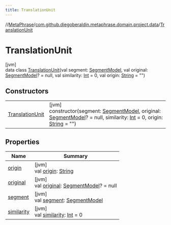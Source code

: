 ```yaml
---
title: TranslationUnit
---
```

//[MetaPhrase](../../../index.html)/[com.github.diegoberaldin.metaphrase.domain.project.data](../index.html)/[TranslationUnit](index.html)



# TranslationUnit



[jvm]\
data class [TranslationUnit](index.html)(val segment: [SegmentModel](../-segment-model/index.html), val original: [SegmentModel](../-segment-model/index.html)? = null, val similarity: [Int](https://kotlinlang.org/api/latest/jvm/stdlib/kotlin/-int/index.html) = 0, val origin: [String](https://kotlinlang.org/api/latest/jvm/stdlib/kotlin/-string/index.html) = &quot;&quot;)



## Constructors


| | |
|---|---|
| [TranslationUnit](-translation-unit.html) | [jvm]<br>constructor(segment: [SegmentModel](../-segment-model/index.html), original: [SegmentModel](../-segment-model/index.html)? = null, similarity: [Int](https://kotlinlang.org/api/latest/jvm/stdlib/kotlin/-int/index.html) = 0, origin: [String](https://kotlinlang.org/api/latest/jvm/stdlib/kotlin/-string/index.html) = &quot;&quot;) |


## Properties


| Name | Summary |
|---|---|
| [origin](origin.html) | [jvm]<br>val [origin](origin.html): [String](https://kotlinlang.org/api/latest/jvm/stdlib/kotlin/-string/index.html) |
| [original](original.html) | [jvm]<br>val [original](original.html): [SegmentModel](../-segment-model/index.html)? = null |
| [segment](segment.html) | [jvm]<br>val [segment](segment.html): [SegmentModel](../-segment-model/index.html) |
| [similarity](similarity.html) | [jvm]<br>val [similarity](similarity.html): [Int](https://kotlinlang.org/api/latest/jvm/stdlib/kotlin/-int/index.html) = 0 |

